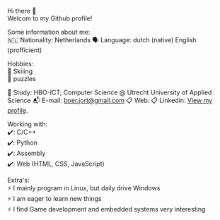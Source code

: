 Hi there 👋  
Welcom to my Github profile!  
  
Some information about me:  
  :netherlands: Nationality: Netherlands
  :speaking_head: Language: dutch (native) English (profficient)

Hobbies:  
  :ski: Skiiing  
  :game_die: puzzles  

🏫 Study: HBO-ICT; Computer Science @ Utrecht University of Applied Science
:mailbox_with_mail: E-mail: boer.jort@gmail.com
📋 Web: <WorkInProgress>
📋 Linkedin: [View my profile](https://www.linkedin.com/in/jort-de-boer-in/).
  
Working with:  
✔️: C/C++  
✔️: Python  
✔️: Assembly  
✔️: Web (HTML, CSS, JavaScript)  
  
Extra's:  
⚡ I mainly program in Linux, but daily drive Windows  
⚡ I am eager to learn new things  
⚡ I find Game development and embedded systems very interesting   

